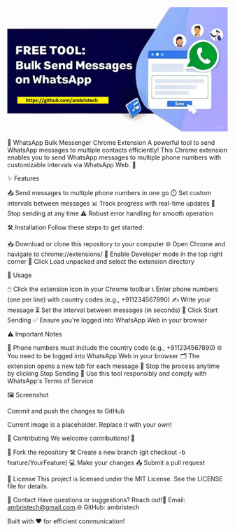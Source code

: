 
<img src="free bulk whatsapp message sender.jpg">

📱 WhatsApp Bulk Messenger Chrome Extension
A powerful tool to send WhatsApp messages to multiple contacts efficiently!
This Chrome extension enables you to send WhatsApp messages to multiple phone numbers with customizable intervals via WhatsApp Web. 🚀

✨ Features

📤 Send messages to multiple phone numbers in one go
⏱️ Set custom intervals between messages
📊 Track progress with real-time updates
🛑 Stop sending at any time
⚠️ Robust error handling for smooth operation


🛠️ Installation
Follow these steps to get started:

📥 Download or clone this repository to your computer
🌐 Open Chrome and navigate to chrome://extensions/
🔧 Enable Developer mode in the top right corner
📂 Click Load unpacked and select the extension directory


📖 Usage

🖱️ Click the extension icon in your Chrome toolbar
📞 Enter phone numbers (one per line) with country codes (e.g., +911234567890)
✍️ Write your message
⏳ Set the interval between messages (in seconds)
🚀 Click Start Sending
✅ Ensure you're logged into WhatsApp Web in your browser


⚠️ Important Notes

📱 Phone numbers must include the country code (e.g., +911234567890)
🌐 You need to be logged into WhatsApp Web in your browser
🗂️ The extension opens a new tab for each message
🛑 Stop the process anytime by clicking Stop Sending
📜 Use this tool responsibly and comply with WhatsApp's Terms of Service


🖼️ Screenshot





Commit and push the changes to GitHub

Current image is a placeholder. Replace it with your own!

🤝 Contributing
We welcome contributions! 🙌

🍴 Fork the repository
🛠️ Create a new branch (git checkout -b feature/YourFeature)
💻 Make your changes
📤 Submit a pull request


📜 License
This project is licensed under the MIT License. See the LICENSE file for details.

📧 Contact
Have questions or suggestions? 
Reach out!📧 Email: ambristech@gmail.com.🌐 GitHub: ambristech

Built with ❤️ for efficient communication!
